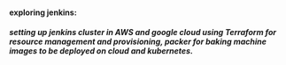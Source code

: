 #### exploring jenkins:

##### setting up jenkins cluster in AWS  and google cloud using Terraform for resource management and provisioning, packer for baking machine images to be deployed on cloud and kubernetes.
